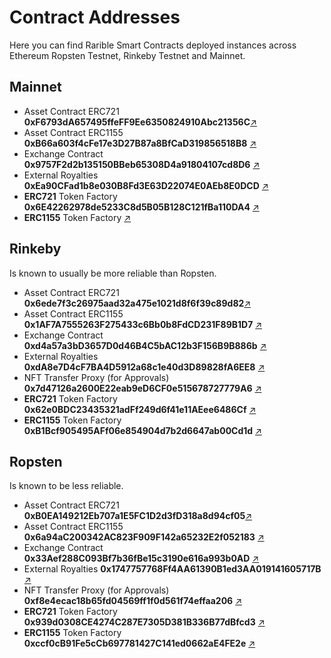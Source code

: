 # Contract Addresses

Here you can find Rarible Smart Contracts deployed instances across Ethereum Ropsten Testnet, Rinkeby Testnet and Mainnet.

## Mainnet

- Asset Contract ERC721 **0xF6793dA657495ffeFF9Ee6350824910Abc21356C**[↗](https://etherscan.io/address/0xF6793dA657495ffeFF9Ee6350824910Abc21356C)
- Asset Contract ERC1155 **0xB66a603f4cFe17e3D27B87a8BfCaD319856518B8** [↗](https://etherscan.io/address/0xB66a603f4cFe17e3D27B87a8BfCaD319856518B8)
- Exchange Contract **0x9757F2d2b135150BBeb65308D4a91804107cd8D6** [↗](https://etherscan.io/address/0x9757F2d2b135150BBeb65308D4a91804107cd8D6)
- External Royalties **0xEa90CFad1b8e030B8Fd3E63D22074E0AEb8E0DCD** [↗](https://etherscan.io/address/0xEa90CFad1b8e030B8Fd3E63D22074E0AEb8E0DCD#code)
- **ERC721** Token Factory **0x6E42262978de5233C8d5B05B128C121fBa110DA4** [↗](https://etherscan.io/address/0x6E42262978de5233C8d5B05B128C121fBa110DA4)
- **ERC1155** Token Factory [↗](https://etherscan.io/address/0x81243681078bEE8e251D02Ee6872b1EAa6DD982A)

## Rinkeby

Is known to usually be more reliable than Ropsten.

- Asset Contract ERC721 **0x6ede7f3c26975aad32a475e1021d8f6f39c89d82**[↗](https://rinkeby.etherscan.io/address/0x6ede7f3c26975aad32a475e1021d8f6f39c89d82)
- Asset Contract ERC1155 **0x1AF7A7555263F275433c6Bb0b8FdCD231F89B1D7** [↗](https://rinkeby.etherscan.io/address/0x1AF7A7555263F275433c6Bb0b8FdCD231F89B1D7)
- Exchange Contract **0xd4a57a3bD3657D0d46B4C5bAC12b3F156B9B886b** [↗](https://rinkeby.etherscan.io/address/0xd4a57a3bD3657D0d46B4C5bAC12b3F156B9B886b)
- External Royalties **0xdA8e7D4cF7BA4D5912a68c1e40d3D89828fA6EE8** [↗](https://rinkeby.etherscan.io/address/0xdA8e7D4cF7BA4D5912a68c1e40d3D89828fA6EE8#code)
- NFT Transfer Proxy \(for Approvals\) **0x7d47126a2600E22eab9eD6CF0e515678727779A6** [↗](https://rinkeby.etherscan.io/address/0x7d47126a2600E22eab9eD6CF0e515678727779A6)
- **ERC721** Token Factory **0x62e0BDC23435321adFf249d6f41e11AEee6486Cf** [↗](https://rinkeby.etherscan.io/address/0x62e0BDC23435321adFf249d6f41e11AEee6486Cf)
- **ERC1155** Token Factory **0xB1Bcf905495AFf06e854904d7b2d6647ab00Cd1d** [↗](https://rinkeby.etherscan.io/address/0xB1Bcf905495AFf06e854904d7b2d6647ab00Cd1d)


## Ropsten

Is known to be less reliable.

- Asset Contract ERC721 **0xB0EA149212Eb707a1E5FC1D2d3fD318a8d94cf05**[↗](https://ropsten.etherscan.io/address/0xB0EA149212Eb707a1E5FC1D2d3fD318a8d94cf05)
- Asset Contract ERC1155 **0x6a94aC200342AC823F909F142a65232E2f052183** [↗](https://ropsten.etherscan.io/address/0x6a94aC200342AC823F909F142a65232E2f052183)
- Exchange Contract **0x33Aef288C093Bf7b36fBe15c3190e616a993b0AD** [↗](https://ropsten.etherscan.io/address/0x33Aef288C093Bf7b36fBe15c3190e616a993b0AD)
- External Royalties **0x1747757768Ff4AA61390B1ed3AA019141605717B** [↗](https://ropsten.etherscan.io/address/0x1747757768Ff4AA61390B1ed3AA019141605717B#code)
- NFT Transfer Proxy \(for Approvals\) **0xf8e4ecac18b65fd04569ff1f0d561f74effaa206** [↗](https://ropsten.etherscan.io/address/0xf8e4ecac18b65fd04569ff1f0d561f74effaa206)
- **ERC721** Token Factory **0x939d0308CE4274C287E7305D381B336B77dBfcd3** [↗](https://ropsten.etherscan.io/address/0x939d0308CE4274C287E7305D381B336B77dBfcd3)
- **ERC1155** Token Factory **0xccf0cB91Fe5cCb697781427C141ed0662aE4FE2e** [↗](https://ropsten.etherscan.io/address/0xccf0cB91Fe5cCb697781427C141ed0662aE4FE2e)
